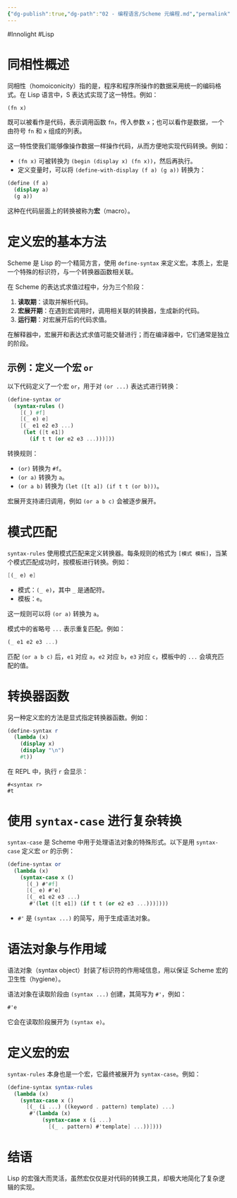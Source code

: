 ```yaml
---
{"dg-publish":true,"dg-path":"02 - 编程语言/Scheme 元编程.md","permalink":"/02 - 编程语言/Scheme 元编程/","created":"2025-06-05T11:22:54.325+08:00","updated":"2025-06-05T16:20:25.006+08:00"}
---
```


#Innolight #Lisp 

# 同相性概述

同相性（homoiconicity）指的是，程序和程序所操作的数据采用统一的编码格式。在 Lisp 语言中，S 表达式实现了这一特性。例如：

```scheme
(fn x)
```

既可以被看作是代码，表示调用函数 `fn`，传入参数 `x`；也可以看作是数据，一个由符号 `fn` 和 `x` 组成的列表。

这一特性使我们能够像操作数据一样操作代码，从而方便地实现代码转换。例如：

- `(fn x)` 可被转换为 `(begin (display x) (fn x))`，然后再执行。
- 定义变量时，可以将 `(define-with-display (f a) (g a))` 转换为：

```scheme
(define (f a) 
  (display a)
  (g a))
```

这种在代码层面上的转换被称为**宏**（macro）。

# 定义宏的基本方法

Scheme 是 Lisp 的一个精简方言，使用 `define-syntax` 来定义宏。本质上，宏是一个特殊的标识符，与一个转换器函数相关联。 

在 Scheme 的表达式求值过程中，分为三个阶段：

1. **读取期**：读取并解析代码。
2. **宏展开期**：在遇到宏调用时，调用相关联的转换器，生成新的代码。
3. **运行期**：对宏展开后的代码求值。

在解释器中，宏展开和表达式求值可能交替进行；而在编译器中，它们通常是独立的阶段。

## 示例：定义一个宏 `or`

以下代码定义了一个宏 `or`，用于对 `(or ...)` 表达式进行转换：

```scheme
(define-syntax or
  (syntax-rules ()
    [(_) #f]
    [(_ e) e]
    [(_ e1 e2 e3 ...)
     (let ([t e1])
       (if t t (or e2 e3 ...)))]))
```

转换规则：

- `(or)` 转换为 `#f`。
- `(or a)` 转换为 `a`。
- `(or a b)` 转换为 `(let ([t a]) (if t t (or b)))`。

宏展开支持递归调用，例如 `(or a b c)` 会被逐步展开。

# 模式匹配

`syntax-rules` 使用模式匹配来定义转换器。每条规则的格式为 `[模式 模板]`，当某个模式匹配成功时，按模板进行转换。例如：

```scheme
[(_ e) e]
```

- 模式：`(_ e)`，其中 `_` 是通配符。
- 模板：`e`。

这一规则可以将 `(or a)` 转换为 `a`。

模式中的省略号 `...` 表示重复匹配。例如：

```scheme
(_ e1 e2 e3 ...)
```

匹配 `(or a b c)` 后，`e1` 对应 `a`，`e2` 对应 `b`，`e3` 对应 `c`，模板中的 `...` 会填充匹配的值。

# 转换器函数

另一种定义宏的方法是显式指定转换器函数。例如：

```scheme
(define-syntax r
  (lambda (x)
    (display x)
    (display "\n")
    #t))
```

在 REPL 中，执行 `r` 会显示：

```
#<syntax r>
#t
```

# 使用 `syntax-case` 进行复杂转换

`syntax-case` 是 Scheme 中用于处理语法对象的特殊形式。以下是用 `syntax-case` 定义宏 `or` 的示例：

```scheme
(define-syntax or
  (lambda (x)
    (syntax-case x ()
      [(_) #'#f]
      [(_ e) #'e]
      [(_ e1 e2 e3 ...)
       #'(let ([t e1]) (if t t (or e2 e3 ...)))])))
```

- `#'` 是 `(syntax ...)` 的简写，用于生成语法对象。

# 语法对象与作用域

语法对象（syntax object）封装了标识符的作用域信息，用以保证 Scheme 宏的卫生性（hygiene）。  

语法对象在读取阶段由 `(syntax ...)` 创建，其简写为 `#'`，例如：

```scheme
#'e
```

它会在读取阶段展开为 `(syntax e)`。

# 定义宏的宏

`syntax-rules` 本身也是一个宏，它最终被展开为 `syntax-case`。例如：

```scheme
(define-syntax syntax-rules
  (lambda (x)
    (syntax-case x ()
      [(_ (i ...) ((keyword . pattern) template) ...)
       #'(lambda (x)
           (syntax-case x (i ...)
             [(_ . pattern) #'template] ...))])))
```

# 结语

Lisp 的宏强大而灵活，虽然宏仅仅是对代码的转换工具，却极大地简化了复杂逻辑的实现。  
